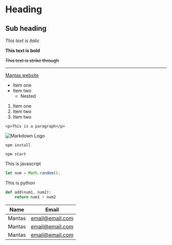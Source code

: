 # Heading

## Sub heading

*This text is italic* 

**This text is bold**

~~This text is strike through~~

<!-- // Horizonat rule -->

---

<!-- Links -->

[Mantas website](http://github.com)

<!-- UL -->

* Item one
* Item two
    * Nested

<!-- OL -->

1. Item one
1. Item two
1. Item two

<!-- Inline code block -->

`<p>This is a paragraph</p>`

<!-- Image -->

![Markdown Logo](https://picsum.photos/200/300)

<!-- Git Hub Markdowns -->

<!-- Code Block -->

```
npm install

npm start
```
This is javascript
```javascript
let num = Math.random();
```
This is python
```python
def add(num1, num2):
    return num1 + num2
```

<!-- Tables -->

| Name | Email|
| --- | --- |
| Mantas | email@email.com |
| Mantas | email@email.com |
| Mantas | email@email.com |